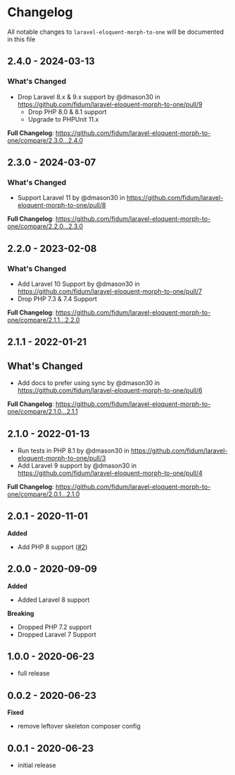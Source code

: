 # Changelog

All notable changes to `laravel-eloquent-morph-to-one` will be documented in this file

## 2.4.0 - 2024-03-13

### What's Changed

* Drop Laravel 8.x & 9.x support by @dmason30 in https://github.com/fidum/laravel-eloquent-morph-to-one/pull/9
  * Drop PHP 8.0 & 8.1 support
  * Upgrade to PHPUnit 11.x
  

**Full Changelog**: https://github.com/fidum/laravel-eloquent-morph-to-one/compare/2.3.0...2.4.0

## 2.3.0 - 2024-03-07

### What's Changed

* Support Laravel 11 by @dmason30 in https://github.com/fidum/laravel-eloquent-morph-to-one/pull/8

**Full Changelog**: https://github.com/fidum/laravel-eloquent-morph-to-one/compare/2.2.0...2.3.0

## 2.2.0 - 2023-02-08

### What's Changed

- Add Laravel 10 Support by @dmason30 in https://github.com/fidum/laravel-eloquent-morph-to-one/pull/7
- Drop PHP 7.3 & 7.4 Support

**Full Changelog**: https://github.com/fidum/laravel-eloquent-morph-to-one/compare/2.1.1...2.2.0

## 2.1.1 - 2022-01-21

## What's Changed

- Add docs to prefer using sync by @dmason30 in https://github.com/fidum/laravel-eloquent-morph-to-one/pull/6

**Full Changelog**: https://github.com/fidum/laravel-eloquent-morph-to-one/compare/2.1.0...2.1.1

## 2.1.0 - 2022-01-13

- Run tests in PHP 8.1 by @dmason30 in https://github.com/fidum/laravel-eloquent-morph-to-one/pull/3
- Add Laravel 9 support by @dmason30 in https://github.com/fidum/laravel-eloquent-morph-to-one/pull/4

**Full Changelog**: https://github.com/fidum/laravel-eloquent-morph-to-one/compare/2.0.1...2.1.0

## 2.0.1 - 2020-11-01

**Added**

- Add PHP 8 support ([#2](https://github.com/fidum/laravel-eloquent-morph-to-one/pull/2))

## 2.0.0 - 2020-09-09

**Added**

- Added Laravel 8 support

**Breaking**

- Dropped PHP 7.2 support
- Dropped Laravel 7 Support

## 1.0.0 - 2020-06-23

- full release

## 0.0.2 - 2020-06-23

**Fixed**

- remove leftover skeleton composer config

## 0.0.1 - 2020-06-23

- initial release
